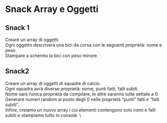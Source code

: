 # Snack Array e Oggetti

## Snack 1

Creare un array di oggetti: \
Ogni oggetto descriverà una bici da corsa con le seguenti proprietà: nome e peso.\
Stampare a schermo la bici con peso minore.

## Snack2

Creare un array di oggetti di squadre di calcio. \
Ogni squadra avrà diverse proprietà: nome, punti fatti, falli subiti. \
Nome sarà l’unica proprietà da compilare, le altre saranno tutte settate a 0. \
Generare numeri random al posto degli 0 nelle proprietà “punti” fatti e “falli subiti”. \
Infine, creiamo un nuovo array i cui elementi contengono solo nomi e falli subiti e stampiamo tutto in console. \
